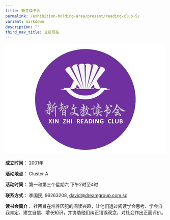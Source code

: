 ```yaml
---
title: 新芽读书会
permalink: /exhibition-holding-area/present/reading-club-5/
variant: markdown
description: ""
third_nav_title: 立足现在
---
```

![](/images/Reading%20Club%20Exhibition/Present/present_1.jpg)

**成立时间**：	2001年

**活动地点**：	Cluster A

**活动时间**：	第一和第三个星期六
下午2时至4时

**联系方式**：	李国民, 96263208, david@dreamgroup.com.sg

**读书会简介**：	社团旨在培养囚犯的阅读兴趣，让他们透过阅读学会思考、学会自我肯定、建立自信、增长知识，并协助他们纠正错误观念，对社会作出正面评价。
